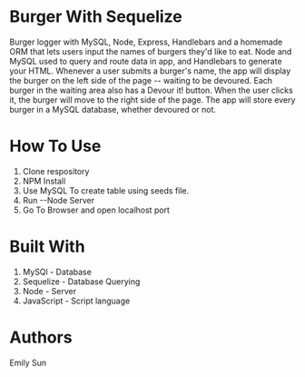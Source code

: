 # Burger With Sequelize
  Burger logger with MySQL, Node, Express, Handlebars and a homemade ORM that lets users input the names of burgers they'd like to eat. Node and MySQL used to query and route data in app, and Handlebars to generate your HTML. Whenever a user submits a burger's name, the app will display the burger on the left side of the page -- waiting to be devoured. Each burger in the waiting area also has a Devour it! button. When the user clicks it, the burger will move to the right side of the page. The app will store every burger in a MySQL database, whether devoured or not.
 
# How To Use
  1. Clone respository
  2. NPM Install
  3. Use MySQL To create table using seeds file. 
  4. Run --Node Server
  5. Go To Browser and open localhost port
# Built With
  1. MySQl - Database
  2. Sequelize - Database Querying
  3. Node - Server
  4. JavaScript - Script language
# Authors
  Emily Sun

 
  
  
